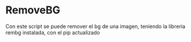 # RemoveBG
Con este script se puede remover el bg de una imagen, teniendo la libreria rembg instalada, con el pip actualizado
